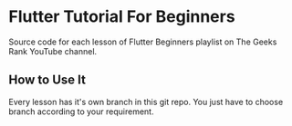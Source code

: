 # Flutter Tutorial For Beginners

Source code for each lesson of Flutter Beginners playlist on The Geeks Rank YouTube channel.

## How to Use It

Every lesson has it's own branch in this git repo. You just have to choose branch according to your requirement.

